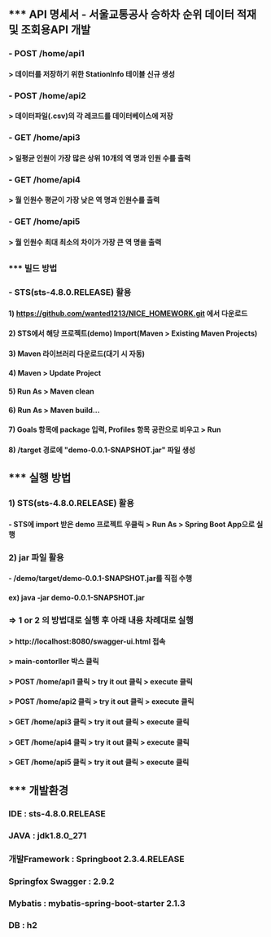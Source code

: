 ## *** API 명세서 - 서울교통공사 승하차 순위 데이터 적재 및 조회용API 개발
### - POST /home/api1
#### 	> 데이터를 저장하기 위한 StationInfo 테이블 신규 생성
### - POST /home/api2
#### 	> 데이터파일(.csv)의 각 레코드를 데이터베이스에 저장
### - GET /home/api3
#### 	> 일평균 인원이 가장 많은 상위 10개의 역 명과 인원 수를 출력
### - GET /home/api4
#### 	> 월 인원수 평균이 가장 낮은 역 명과 인원수를 출력
### - GET /home/api5
#### 	> 월 인원수 최대 최소의 차이가 가장 큰 역 명을 출력
##
### *** 빌드 방법
### - STS(sts-4.8.0.RELEASE) 활용
####  1) https://github.com/wanted1213/NICE_HOMEWORK.git 에서 다운로드
#### 	2) STS에서 해당 프로젝트(demo) Import(Maven > Existing Maven Projects)
#### 	3) Maven 라이브러리 다운로드(대기 시 자동)
#### 	4) Maven > Update Project
####  5) Run As > Maven clean
#### 	6) Run As > Maven build...
#### 	7) Goals 항목에 package 입력, Profiles 항목 공란으로 비우고 > Run
####  8) /target 경로에 "demo-0.0.1-SNAPSHOT.jar" 파일 생성
## 
## *** 실행 방법
### 1) STS(sts-4.8.0.RELEASE) 활용
#### - STS에 import 받은 demo 프로젝트 우클릭 > Run As > Spring Boot App으로 실행
### 
### 2) jar 파일 활용
#### - /demo/target/demo-0.0.1-SNAPSHOT.jar를 직접 수행
#### ex) java -jar demo-0.0.1-SNAPSHOT.jar
### 
### => 1 or 2 의 방법대로 실행 후 아래 내용 차례대로 실행
#### > http://localhost:8080/swagger-ui.html 접속
#### > main-contorller 박스 클릭
#### > POST /home/api1 클릭 > try it out 클릭 > execute 클릭
#### > POST /home/api2 클릭 > try it out 클릭 > execute 클릭
#### > GET /home/api3 클릭 > try it out 클릭 > execute 클릭
#### > GET /home/api4 클릭 > try it out 클릭 > execute 클릭
#### > GET /home/api5 클릭 > try it out 클릭 > execute 클릭
## 
## *** 개발환경
### IDE : sts-4.8.0.RELEASE
### JAVA : jdk1.8.0_271
### 개발Framework : Springboot 2.3.4.RELEASE
### Springfox Swagger : 2.9.2
### Mybatis : mybatis-spring-boot-starter 2.1.3
### DB : h2

